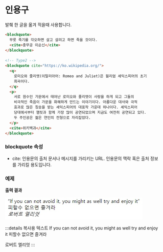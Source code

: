 # 인용구

발췌 한 글을 옮겨 적을때 사용합니다.

```html
<blockquote>
  무릇 죽기를 각오하면 살고 살려고 하면 죽을 것이다.
  <cite>충무공 이순신</cite>
</blockquote>

<!-- Type2 -->
<blockquote cite="https://ko.wikipedia.org/">
  <q>
    로미오와 줄리엣(이탈리아어: Romeo and Juliet)은 윌리엄 셰익스피어의 초기
    희곡이다.
  </q>
  <p>
    서로 원수인 가문에서 태어난 로미오와 줄리엣이 사랑을 하게 되고 그들의
    비극적인 죽음이 가문을 화해하게 만드는 이야기이다. 아름다운 대사와 극적
    효과로 많은 칭송을 받는 셰익스피어의 대표작 가운데 하나이다. 셰익스피어
    당대에서부터 햄릿과 함께 가장 많이 공연되었으며 지금도 여전히 공연되고 있다.
    두 주인공은 젊은 연인의 전형으로 자리잡았다.
  </p>
  <cite>위키백과</cite>
</blockquote>
```

### blockquote 속성

- cite: 인용문의 출처 문서나 메시지를 가리키는 URL. 인용문의 맥락 혹은 출처 정보를 가리킬 용도입니다.

### 예제

**출력 결과**

![quotations example](../.vuepress/public/images/example/quotation.jpg)

:::details 복사용 텍스트
If you can not avoid it, you might as well try and enjoy it
피할수 없으면 즐겨라

로버트 엘리엇
:::
